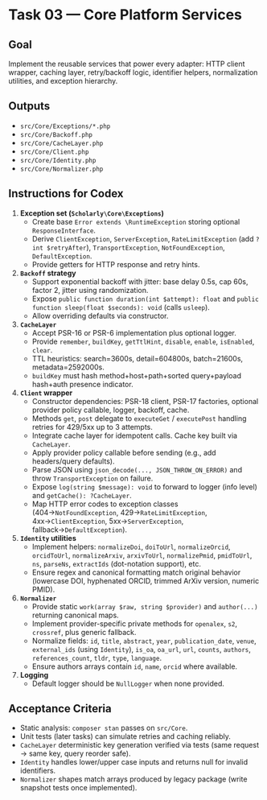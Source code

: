 # Task 03 — Core Platform Services

## Goal
Implement the reusable services that power every adapter: HTTP client wrapper, caching layer, retry/backoff logic, identifier helpers, normalization utilities, and exception hierarchy.

## Outputs
- `src/Core/Exceptions/*.php`
- `src/Core/Backoff.php`
- `src/Core/CacheLayer.php`
- `src/Core/Client.php`
- `src/Core/Identity.php`
- `src/Core/Normalizer.php`

## Instructions for Codex
1. **Exception set (`Scholarly\Core\Exceptions`)**
   - Create base `Error extends \RuntimeException` storing optional `ResponseInterface`.
   - Derive `ClientException`, `ServerException`, `RateLimitException` (add `?int $retryAfter`), `TransportException`, `NotFoundException`, `DefaultException`.
   - Provide getters for HTTP response and retry hints.
2. **`Backoff` strategy**
   - Support exponential backoff with jitter: base delay 0.5s, cap 60s, factor 2, jitter using randomization.
   - Expose `public function duration(int $attempt): float` and `public function sleep(float $seconds): void` (calls `usleep`).
   - Allow overriding defaults via constructor.
3. **`CacheLayer`**
   - Accept PSR-16 or PSR-6 implementation plus optional logger.
   - Provide `remember`, `buildKey`, `getTtlHint`, `disable`, `enable`, `isEnabled`, `clear`.
   - TTL heuristics: search=3600s, detail=604800s, batch=21600s, metadata=2592000s.
   - `buildKey` must hash method+host+path+sorted query+payload hash+auth presence indicator.
4. **`Client` wrapper**
   - Constructor dependencies: PSR-18 client, PSR-17 factories, optional provider policy callable, logger, backoff, cache.
   - Methods `get`, `post` delegate to `executeGet` / `executePost` handling retries for 429/5xx up to 3 attempts.
   - Integrate cache layer for idempotent calls. Cache key built via `CacheLayer`.
   - Apply provider policy callable before sending (e.g., add headers/query defaults).
   - Parse JSON using `json_decode(..., JSON_THROW_ON_ERROR)` and throw `TransportException` on failure.
   - Expose `log(string $message): void` to forward to logger (info level) and `getCache(): ?CacheLayer`.
   - Map HTTP error codes to exception classes (404→`NotFoundException`, 429→`RateLimitException`, 4xx→`ClientException`, 5xx→`ServerException`, fallback→`DefaultException`).
5. **`Identity` utilities**
   - Implement helpers: `normalizeDoi`, `doiToUrl`, `normalizeOrcid`, `orcidToUrl`, `normalizeArxiv`, `arxivToUrl`, `normalizePmid`, `pmidToUrl`, `ns`, `parseNs`, `extractIds` (dot-notation support), etc.
   - Ensure regex and canonical formatting match original behavior (lowercase DOI, hyphenated ORCID, trimmed ArXiv version, numeric PMID).
6. **`Normalizer`**
   - Provide static `work(array $raw, string $provider)` and `author(...)` returning canonical maps.
   - Implement provider-specific private methods for `openalex`, `s2`, `crossref`, plus generic fallback.
   - Normalize fields: `id`, `title`, `abstract`, `year`, `publication_date`, `venue`, `external_ids` (using `Identity`), `is_oa`, `oa_url`, `url`, `counts`, `authors`, `references_count`, `tldr`, `type`, `language`.
   - Ensure authors arrays contain `id`, `name`, `orcid` where available.
7. **Logging**
   - Default logger should be `NullLogger` when none provided.

## Acceptance Criteria
- Static analysis: `composer stan` passes on `src/Core`.
- Unit tests (later tasks) can simulate retries and caching reliably.
- `CacheLayer` deterministic key generation verified via tests (same request → same key, query reorder safe).
- `Identity` handles lower/upper case inputs and returns null for invalid identifiers.
- `Normalizer` shapes match arrays produced by legacy package (write snapshot tests once implemented).
